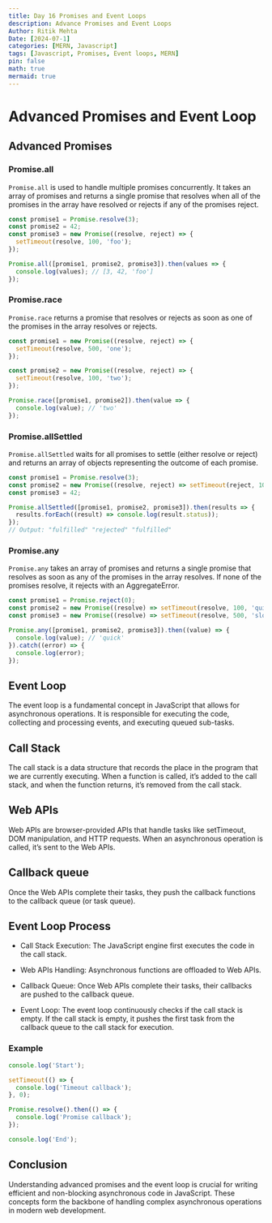 ```yaml
---
title: Day 16 Promises and Event Loops
description: Advance Promises and Event Loops 
Author: Ritik Mehta
Date: [2024-07-1]
categories: [MERN, Javascript]
tags: [Javascript, Promises, Event loops, MERN]
pin: false
math: true
mermaid: true
---
```


# Advanced Promises and Event Loop

## Advanced Promises

### Promise.all

`Promise.all` is used to handle multiple promises concurrently. It takes an array of promises and returns a single promise that resolves when all of the promises in the array have resolved or rejects if any of the promises reject.

```javascript
const promise1 = Promise.resolve(3);
const promise2 = 42;
const promise3 = new Promise((resolve, reject) => {
  setTimeout(resolve, 100, 'foo');
});

Promise.all([promise1, promise2, promise3]).then(values => {
  console.log(values); // [3, 42, 'foo']
});
````

### Promise.race

`Promise.race` returns a promise that resolves or rejects as soon as one of the promises in the array resolves or rejects.

````javascript
const promise1 = new Promise((resolve, reject) => {
  setTimeout(resolve, 500, 'one');
});

const promise2 = new Promise((resolve, reject) => {
  setTimeout(resolve, 100, 'two');
});

Promise.race([promise1, promise2]).then(value => {
  console.log(value); // 'two'
});
````

### Promise.allSettled

`Promise.allSettled` waits for all promises to settle (either resolve or reject) and returns an array of objects representing the outcome of each promise.

````javascript
const promise1 = Promise.resolve(3);
const promise2 = new Promise((resolve, reject) => setTimeout(reject, 100, 'foo'));
const promise3 = 42;

Promise.allSettled([promise1, promise2, promise3]).then(results => {
  results.forEach((result) => console.log(result.status));
});
// Output: "fulfilled" "rejected" "fulfilled"
````

### Promise.any

`Promise.any` takes an array of promises and returns a single promise that resolves as soon as any of the promises in the array resolves. If none of the promises resolve, it rejects with an AggregateError.

````javascript
const promise1 = Promise.reject(0);
const promise2 = new Promise((resolve) => setTimeout(resolve, 100, 'quick'));
const promise3 = new Promise((resolve) => setTimeout(resolve, 500, 'slow'));

Promise.any([promise1, promise2, promise3]).then((value) => {
  console.log(value); // 'quick'
}).catch((error) => {
  console.log(error);
});
````

## Event Loop

The event loop is a fundamental concept in JavaScript that allows for asynchronous operations. It is responsible for executing the code, collecting and processing events, and executing queued sub-tasks.

## Call Stack

The call stack is a data structure that records the place in the program that we are currently executing. When a function is called, it’s added to the call stack, and when the function returns, it’s removed from the call stack.

## Web APIs

Web APIs are browser-provided APIs that handle tasks like setTimeout, DOM manipulation, and HTTP requests. When an asynchronous operation is called, it’s sent to the Web APIs.

## Callback queue

Once the Web APIs complete their tasks, they push the callback functions to the callback queue (or task queue).

## Event Loop Process

- Call Stack Execution: The JavaScript engine first executes the code in the call stack.

- Web APIs Handling: Asynchronous functions are offloaded to Web APIs.

- Callback Queue: Once Web APIs complete their tasks, their callbacks are pushed to the callback queue.

- Event Loop: The event loop continuously checks if the call stack is empty. If the call stack is empty, it pushes the first task from the callback queue to the call stack for execution.

### Example

````javascript
console.log('Start');

setTimeout(() => {
  console.log('Timeout callback');
}, 0);

Promise.resolve().then(() => {
  console.log('Promise callback');
});

console.log('End');
````

## Conclusion

Understanding advanced promises and the event loop is crucial for writing efficient and non-blocking asynchronous code in JavaScript. These concepts form the backbone of handling complex asynchronous operations in modern web development.